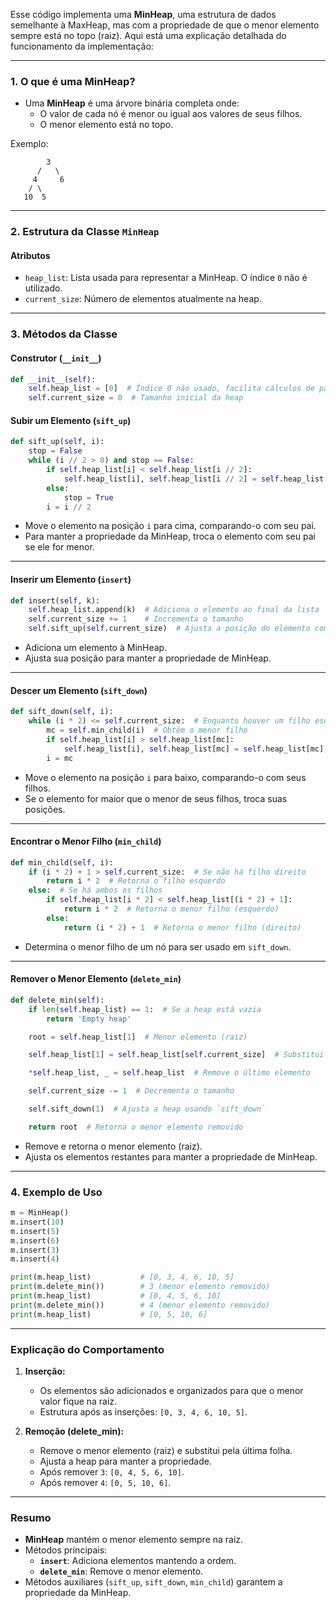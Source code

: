 Esse código implementa uma **MinHeap**, uma estrutura de dados semelhante à MaxHeap, mas com a propriedade de que o menor elemento sempre está no topo (raiz). Aqui está uma explicação detalhada do funcionamento da implementação:

---

### **1. O que é uma MinHeap?**
- Uma **MinHeap** é uma árvore binária completa onde:
  - O valor de cada nó é menor ou igual aos valores de seus filhos.
  - O menor elemento está no topo.

Exemplo:
```
        3
      /   \
     4     6
    / \
   10  5
```

---

### **2. Estrutura da Classe `MinHeap`**

#### **Atributos**
- `heap_list`: Lista usada para representar a MinHeap. O índice `0` não é utilizado.
- `current_size`: Número de elementos atualmente na heap.

---

### **3. Métodos da Classe**

#### **Construtor (`__init__`)**
```python
def __init__(self):
    self.heap_list = [0]  # Índice 0 não usado, facilita cálculos de pai/filhos
    self.current_size = 0  # Tamanho inicial da heap
```

#### **Subir um Elemento (`sift_up`)**
```python
def sift_up(self, i):
    stop = False
    while (i // 2 > 0) and stop == False:
        if self.heap_list[i] < self.heap_list[i // 2]:
            self.heap_list[i], self.heap_list[i // 2] = self.heap_list[i // 2], self.heap_list[i]
        else:
            stop = True
        i = i // 2
```
- Move o elemento na posição `i` para cima, comparando-o com seu pai.
- Para manter a propriedade da MinHeap, troca o elemento com seu pai se ele for menor.

---

#### **Inserir um Elemento (`insert`)**
```python
def insert(self, k):
    self.heap_list.append(k)  # Adiciona o elemento ao final da lista
    self.current_size += 1    # Incrementa o tamanho
    self.sift_up(self.current_size)  # Ajusta a posição do elemento com `sift_up`
```
- Adiciona um elemento à MinHeap.
- Ajusta sua posição para manter a propriedade de MinHeap.

---

#### **Descer um Elemento (`sift_down`)**
```python
def sift_down(self, i):
    while (i * 2) <= self.current_size:  # Enquanto houver um filho esquerdo
        mc = self.min_child(i)  # Obtém o menor filho
        if self.heap_list[i] > self.heap_list[mc]:
            self.heap_list[i], self.heap_list[mc] = self.heap_list[mc], self.heap_list[i]
        i = mc
```
- Move o elemento na posição `i` para baixo, comparando-o com seus filhos.
- Se o elemento for maior que o menor de seus filhos, troca suas posições.

---

#### **Encontrar o Menor Filho (`min_child`)**
```python
def min_child(self, i):
    if (i * 2) + 1 > self.current_size:  # Se não há filho direito
        return i * 2  # Retorna o filho esquerdo
    else:  # Se há ambos os filhos
        if self.heap_list[i * 2] < self.heap_list[(i * 2) + 1]:
            return i * 2  # Retorna o menor filho (esquerdo)
        else:
            return (i * 2) + 1  # Retorna o menor filho (direito)
```
- Determina o menor filho de um nó para ser usado em `sift_down`.

---

#### **Remover o Menor Elemento (`delete_min`)**
```python
def delete_min(self):
    if len(self.heap_list) == 1:  # Se a heap está vazia
        return 'Empty heap'

    root = self.heap_list[1]  # Menor elemento (raiz)

    self.heap_list[1] = self.heap_list[self.current_size]  # Substitui a raiz pelo último elemento

    *self.heap_list, _ = self.heap_list  # Remove o último elemento

    self.current_size -= 1  # Decrementa o tamanho

    self.sift_down(1)  # Ajusta a heap usando `sift_down`

    return root  # Retorna o menor elemento removido
```
- Remove e retorna o menor elemento (raiz).
- Ajusta os elementos restantes para manter a propriedade de MinHeap.

---

### **4. Exemplo de Uso**
```python
m = MinHeap()
m.insert(10)
m.insert(5)
m.insert(6)
m.insert(3)
m.insert(4)

print(m.heap_list)           # [0, 3, 4, 6, 10, 5]
print(m.delete_min())        # 3 (menor elemento removido)
print(m.heap_list)           # [0, 4, 5, 6, 10]
print(m.delete_min())        # 4 (menor elemento removido)
print(m.heap_list)           # [0, 5, 10, 6]
```

---

### **Explicação do Comportamento**
1. **Inserção:**
   - Os elementos são adicionados e organizados para que o menor valor fique na raiz.
   - Estrutura após as inserções: `[0, 3, 4, 6, 10, 5]`.

2. **Remoção (delete_min):**
   - Remove o menor elemento (raiz) e substitui pela última folha.
   - Ajusta a heap para manter a propriedade.
   - Após remover `3`: `[0, 4, 5, 6, 10]`.
   - Após remover `4`: `[0, 5, 10, 6]`.

---

### **Resumo**
- **MinHeap** mantém o menor elemento sempre na raiz.
- Métodos principais:
  - **`insert`**: Adiciona elementos mantendo a ordem.
  - **`delete_min`**: Remove o menor elemento.
- Métodos auxiliares (`sift_up`, `sift_down`, `min_child`) garantem a propriedade da MinHeap.
